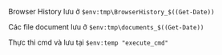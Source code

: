 Browser History lưu ở `$env:tmp\BrowserHistory_$((Get-Date))`

Các file document lưu ở `$env:tmp\documents_$((Get-Date))`

Thực thi cmd và lưu tại `$env:temp "execute_cmd"`
